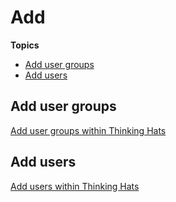 # Add

**Topics**

- [Add user groups]()
- [Add users]()


## Add user groups

[Add user groups within Thinking Hats](https://docs.developer.tech.gov.sg/docs/ship-hats-portal/#/manage-tools?id=manage-user-groups-within-a-project-tool)

## Add users

[Add users within Thinking Hats](https://docs.developer.tech.gov.sg/docs/ship-hats-portal/#/manage-tools?id=manage-users-within-a-project-tool)

